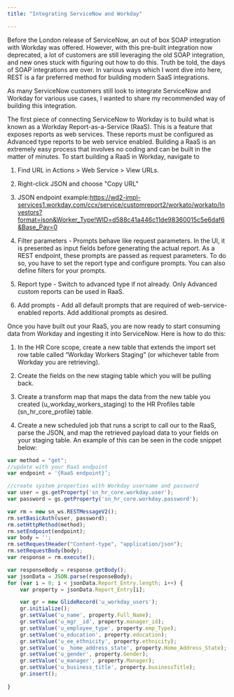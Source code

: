 ```yaml
---
title: "Integrating ServiceNow and Workday"

---
```


Before the London release of ServiceNow, an out of box SOAP integration with Workday was offered.  However, with this pre-built integration now deprecated, a lot of customers are still leveraging the old SOAP integration, and new ones stuck with figuring out how to do this.  Truth be told, the days of SOAP integrations are over.  In various ways which I wont dive into here, REST is a far preferred method for building modern SaaS integrations.

As many ServiceNow customers still look to integrate ServiceNow and Workday for various use cases, I wanted to share my recommended way of building this integration.

The first piece of connecting ServiceNow to Workday is to build what is known as a Workday Report-as-a-Service (RaaS).  This is a feature that exposes reports as web services. These reports must be configured as Advanced type reports to be web service enabled.
Building a RaaS is an extremely easy process that involves no coding and can be built in the matter of minutes.  To start building a RaaS in Workday, navigate to

1. Find URL in Actions > Web Service > View URLs.

2. Right-click JSON and choose "Copy URL"

3. JSON endpoint example:https://wd2-impl-services1.workday.com/ccx/service/customreport2/workato/workato/Investors?format=json&Worker_Type!WID=d588c41a446c11de98360015c5e6daf6&Base_Pay=0

4. Filter parameters - Prompts behave like request parameters. In the UI, it is presented as input fields before generating the actual report.  As a REST endpoint, these prompts are passed as request parameters. To do so, you have to set the report type and configure prompts. You can also define filters for your prompts.

5. Report type - Switch to advanced type if not already. Only Advanced custom reports can be used in RaaS.

6. Add prompts - Add all default prompts that are required of web-service-enabled reports. Add additional prompts as desired.

Once you have built out your RaaS, you are now ready to start consuming data from Workday and ingesting it into ServiceNow.  Here is how to do this:

1.	In the HR Core scope, create a new table that extends the import set row table called “Workday Workers Staging” (or whichever table from Workday you are retrieving).

2.	Create the fields on the new staging table which you will be pulling back.

3.	Create a transform map that maps the data from the new table you created (u_workday_workers_staging) to the HR Profiles table (sn_hr_core_profile) table.

4.	Create a new scheduled job that runs a script to call our to the RaaS, parse the JSON, and map the retrieved payload data to your fields on your staging table.  An example of this can be seen in the code snippet below:

 
```javascript
var method = "get";
//update with your RaaS endpoint
var endpoint = '{RaaS endpoint}’;

//create system properties with Workday username and password
var user = gs.getProperty('sn_hr_core.workday.user');
var password = gs.getProperty('sn_hr_core.workday.password');

var rm = new sn_ws.RESTMessageV2();
rm.setBasicAuth(user, password);
rm.setHttpMethod(method);
rm.setEndpoint(endpoint);
var body = '';
rm.setRequestHeader("Content-type", "application/json");
rm.setRequestBody(body);
var response = rm.execute();

var responseBody = response.getBody();
var jsonData = JSON.parse(responseBody);
for (var i = 0; i < jsonData.Report_Entry.length; i++) {
	var property = jsonData.Report_Entry[i];

	var gr = new GlideRecord('u_workday_users');
	gr.initialize();
	gr.setValue('u_name', property.Full_Name);
	gr.setValue('u_mgr _id', property.manager_id);
	gr.setValue('u_employee_type', property.emp_Type);
	gr.setValue('u_education', property.education);
	gr.setValue('u_ee_ethnicity', property.ethnicity);
	gr.setValue('u _home_address_state', property.Home_Address_State);
	gr.setValue('u_gender', property.Gender);
	gr.setValue('u_manager', property.Manager);
	gr.setValue('u_business_title', property.businessTitle);
	gr.insert();
  
}
```
